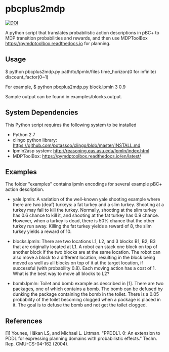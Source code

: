 # pbcplus2mdp

[![DOI](https://zenodo.org/badge/164947167.svg)](https://zenodo.org/badge/latestdoi/164947167)

A python script that translates probabilistic action descriptions in pBC+ to MDP transition probabilities and rewards, and then use MDPToolBox https://pymdptoolbox.readthedocs.io for planning.

## Usage
$ python pbcplus2mdp.py path/to/lpmln/files time_horizon(0 for infinite) discount_factor(0~1)

For example,
$ python pbcplus2mdp.py block.lpmln 3 0.9

Sample output can be found in examples/blocks.output.

## System Dependencies
This Python script requires the following system to be installed
- Python 2.7
- clingo python library: https://github.com/potassco/clingo/blob/master/INSTALL.md
- lpmln2asp system: http://reasoning.eas.asu.edu/lpmln/index.html
- MDPToolBox: https://pymdptoolbox.readthedocs.io/en/latest/

## Examples
The folder "examples" contains lpmln encodings for several example pBC+ action description.
- yale.lpmln: A variation of the well-known yale shooting example where there are two (deaf) turkeys: a fat turkey and a slim turkey. Shooting at a turkey may fail to kill the turkey. Normally, shooting at the slim turkey has $0.6$ chance to kill it, and shooting at the fat turkey has 0.9 chance. However, when a turkey is dead, there is 50% chance that the other turkey run away. Killing the fat turkey yields a reward of 8, the slim turkey yields a reward of 10.

- blocks.lpmln: There are two locations L1, L2, and 3 blocks B1, B2, B3 that are originally located at L1. A robot can stack one block on top of another block if the two blocks are at the same location. The robot can also move a block to a different location, resulting in the block being moved as well as all blocks on top of it at the target location, if successful (with probability 0.8). Each moving action has a cost of 1. What is the best way to move all blocks to L2?

- bomb.lpmln: Toilet and bomb example as described in [1]. There are two packages, one of which contains a bomb. The bomb can be defused by dunking the package containing the bomb in the toilet. There is a 0.05 probability of the toilet becoming clogged when a package is placed in it. The goal is to defuse the bomb and not get the toilet clogged.

## References

[1] Younes, Håkan LS, and Michael L. Littman. "PPDDL1. 0: An extension to PDDL for expressing planning domains with probabilistic effects." Techn. Rep. CMU-CS-04-162 (2004).

